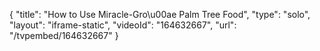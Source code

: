 {
    "title": "How to Use Miracle-Gro\u00ae Palm Tree Food",
    "type": "solo",
    "layout": "iframe-static",
    "videoId": "164632667",
    "url": "\/tvpembed\/164632667"
}